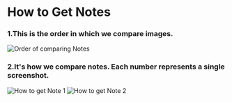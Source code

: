 How to Get Notes
================

### 1.This is the order in which we compare images.

![Order of comparing Notes](https://user-images.githubusercontent.com/41865809/83271131-64a00900-a204-11ea-930c-b1eea1bc79ae.PNG)


### 2.It's how we compare notes. Each number represents a single screenshot.

![How to get Note 1](https://user-images.githubusercontent.com/41865809/83271442-d710e900-a204-11ea-992d-db5119505c7c.PNG)
![How to get Note 2](https://user-images.githubusercontent.com/41865809/83271447-d8daac80-a204-11ea-9e82-36a61e245101.PNG)
